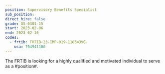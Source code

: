 ```yaml
---
position: Supervisory Benefits Specialist
sub_position:
direct_hire: false
grade: GS-0301-15
start: 2023-02-06
end: 2023-02-16
codes:
  - frtib: FRTIB-23-IMP-019-11834390
    usa: 704941100
---
```


The FRTIB is looking for a highly qualified and motivated individual to serve as a #position#.
